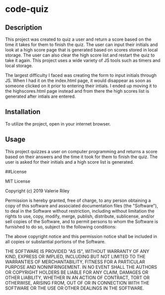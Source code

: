 # code-quiz

## Description

This project was created to quiz a user and return a score based on the time it takes for them to finish the quiz.
The user can input their initials and look at a high score page that is generated based on scores stored in local storage.
The user can also clear the high score list and restart the quiz to take it again.
This project uses a wide variety of JS tools such as timers and local storage.

The largest difficulty I faced was creating the form to input initials through JS. When I had it on the index.html page, it would 
disappear as soon as someone clicked on it prior to entering their intials. I ended up moving it to the highscores.html page instead 
and from there the high scores list is generated after intials are entered.

## Installation

To utilize the project, open in your internet browser.

## Usage

This project quizzes a user on computer programming and returns a score based on their answers and the time it took for them to finish the quiz.
The user is asked for their initials and a high score list is generated.

##License

MIT License

Copyright (c) 2019 Valerie Riley

Permission is hereby granted, free of charge, to any person obtaining a copy
of this software and associated documentation files (the "Software"), to deal
in the Software without restriction, including without limitation the rights
to use, copy, modify, merge, publish, distribute, sublicense, and/or sell
copies of the Software, and to permit persons to whom the Software is
furnished to do so, subject to the following conditions:

The above copyright notice and this permission notice shall be included in all
copies or substantial portions of the Software.

THE SOFTWARE IS PROVIDED "AS IS", WITHOUT WARRANTY OF ANY KIND, EXPRESS OR
IMPLIED, INCLUDING BUT NOT LIMITED TO THE WARRANTIES OF MERCHANTABILITY,
FITNESS FOR A PARTICULAR PURPOSE AND NONINFRINGEMENT. IN NO EVENT SHALL THE
AUTHORS OR COPYRIGHT HOLDERS BE LIABLE FOR ANY CLAIM, DAMAGES OR OTHER
LIABILITY, WHETHER IN AN ACTION OF CONTRACT, TORT OR OTHERWISE, ARISING FROM,
OUT OF OR IN CONNECTION WITH THE SOFTWARE OR THE USE OR OTHER DEALINGS IN THE
SOFTWARE.
